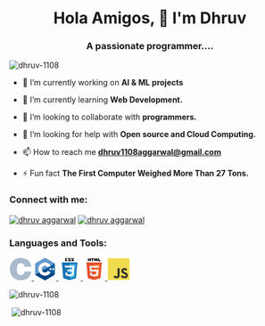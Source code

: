 <h1 align="center">Hola Amigos, 👋 I'm Dhruv</h1>
<h3 align="center">A passionate programmer....</h3>

<p align="left"> <img src="https://komarev.com/ghpvc/?username=dhruv-1108&label=Profile%20views&color=0e75b6&style=flat" alt="dhruv-1108" /> </p>

- 🔭 I’m currently working on **AI & ML projects**

- 🌱 I’m currently learning **Web Development.**

- 👯 I’m looking to collaborate with **programmers.**

- 🤝 I’m looking for help with **Open source and Cloud Computing.**

- 📫 How to reach me **dhruv1108aggarwal@gmail.com**

- ⚡ Fun fact **The First Computer Weighed More Than 27 Tons.**

<h3 align="left">Connect with me:</h3>
<p align="left">
<a href="https://linkedin.com/in/dhruv-aggarwal-440a901bb" target="blank"><img align="center" src="https://cdn.jsdelivr.net/npm/simple-icons@3.0.1/icons/linkedin.svg" alt="dhruv aggarwal" height="30" width="40" /></a>
<a href="https://fb.com/dhruv aggarwal" target="blank"><img align="center" src="https://cdn.jsdelivr.net/npm/simple-icons@3.0.1/icons/facebook.svg" alt="dhruv aggarwal" height="30" width="40" /></a>
</p>

<h3 align="left">Languages and Tools:</h3>
<p align="left"> <a href="https://www.cprogramming.com/" target="_blank"> <img src="https://raw.githubusercontent.com/devicons/devicon/master/icons/c/c-original.svg" alt="c" width="40" height="40"/> </a> <a href="https://www.w3schools.com/cpp/" target="_blank"> <img src="https://raw.githubusercontent.com/devicons/devicon/master/icons/cplusplus/cplusplus-original.svg" alt="cplusplus" width="40" height="40"/> </a> <a href="https://www.w3schools.com/css/" target="_blank"> <img src="https://raw.githubusercontent.com/devicons/devicon/master/icons/css3/css3-original-wordmark.svg" alt="css3" width="40" height="40"/> </a> <a href="https://www.w3.org/html/" target="_blank"> <img src="https://raw.githubusercontent.com/devicons/devicon/master/icons/html5/html5-original-wordmark.svg" alt="html5" width="40" height="40"/> </a> <a href="https://developer.mozilla.org/en-US/docs/Web/JavaScript" target="_blank"> <img src="https://raw.githubusercontent.com/devicons/devicon/master/icons/javascript/javascript-original.svg" alt="javascript" width="40" height="40"/> </a> </p>

<p><img align="left" src="https://github-readme-stats.vercel.app/api/top-langs?username=dhruv-1108&show_icons=true&locale=en&layout=compact" alt="dhruv-1108" /></p>
<br>
<p>&nbsp;<img align="center" src="https://github-readme-stats.vercel.app/api?username=dhruv-1108&show_icons=true&locale=en" alt="dhruv-1108" /></p>
